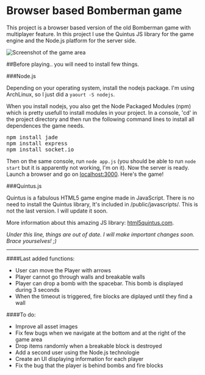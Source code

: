 Browser based Bomberman game
=================

This project is a browser based version of the old Bomberman game with multiplayer feature. 
In this project I use the Quintus JS library for the game engine and the Node.js platform for the server side. 

<img src="https://raw.github.com/dgetux/Bomberman/master/public/images/screenshot.png" alt="Screenshot of the game area" style="display: block; margin-left: auto; margin-right: auto;"/>

##Before playing..
you will need to install few things. 

###Node.js

Depending on your operating system, install the nodejs package. I'm using ArchLinux, so I just did a <code>yaourt -S nodejs</code>. 

When you install nodejs, you also get the Node Packaged Modules (npm) which is pretty usefull to install modules in your project. 
In a console, 'cd' in the project directory and then run the following command lines to install all dependences the game needs.

<pre>
npm install jade
npm install express
npm install socket.io
</pre>

Then on the same console, run <code>node app.js</code> (you should be able to run <code>node start</code> but it is apparently not working, I'm on it). Now the server is ready. Launch a browser and go on [localhost:3000](http://localhost:3000). Here's the game! 

###Quintus.js

Quintus is a fabulous HTML5 game engine made in JavaScript. 
There is no need to install the Quintus library, It's included in /public/javascripts/. This is not the last version. I will update it soon. 

More information about this amazing JS library: [html5quintus.com](http://html5quintus.com/).

_Under this line, things are out of date. I will make important changes soon. Brace yourselves! ;)_

------------------

####Last added functions:

* User can move the Player with arrows
* Player cannot go through walls and breakable walls
* Player can drop a bomb with the spacebar. This bomb is displayed during 3 seconds
* When the timeout is triggered, fire blocks are diplayed until they find a wall

####To do:

* Improve all asset images
* Fix few bugs when we navigate at the bottom and at the right of the game area
* Drop items randomly when a breakable block is destroyed
* Add a second user using the Node.js technologie
* Create an UI displaying information for each player
* Fix the bug that the player is behind bombs and fire blocks
